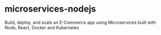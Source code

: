 # microservices-nodejs
Build, deploy, and scale an E-Commerce app using Microservices built with Node, React, Docker and Kubernetes
